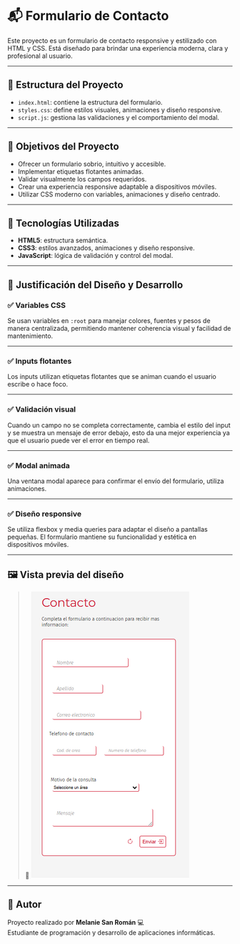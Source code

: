# 📬 Formulario de Contacto

Este proyecto es un formulario de contacto responsive y estilizado con HTML y CSS. Está diseñado para brindar una experiencia moderna, clara y profesional al usuario.

---

## 🧱 Estructura del Proyecto

- `index.html`: contiene la estructura del formulario.
- `styles.css`: define estilos visuales, animaciones y diseño responsive.
- `script.js`: gestiona las validaciones y el comportamiento del modal.

---

## 🎯 Objetivos del Proyecto

- Ofrecer un formulario sobrio, intuitivo y accesible.
- Implementar etiquetas flotantes animadas.
- Validar visualmente los campos requeridos.
- Crear una experiencia responsive adaptable a dispositivos móviles.
- Utilizar CSS moderno con variables, animaciones y diseño centrado.

---

## 🚀 Tecnologías Utilizadas

- **HTML5**: estructura semántica.
- **CSS3**: estilos avanzados, animaciones y diseño responsive.
- **JavaScript**: lógica de validación y control del modal.

---

## 🧩 Justificación del Diseño y Desarrollo

### ✅ Variables CSS

Se usan variables en `:root` para manejar colores, fuentes y pesos de manera centralizada, permitiendo mantener coherencia visual y facilidad de mantenimiento.

---

### ✅ Inputs flotantes

Los inputs utilizan etiquetas flotantes que se animan cuando el usuario escribe o hace foco. 

---

### ✅ Validación visual

Cuando un campo no se completa correctamente, cambia el estilo del input y se muestra un mensaje de error debajo, esto da una mejor experiencia ya que el usuario puede ver el error en tiempo real.

---

### ✅ Modal animada

Una ventana modal aparece para confirmar el envío del formulario, utiliza animaciones.

---

### ✅ Diseño responsive

Se utiliza flexbox y media queries para adaptar el diseño a pantallas pequeñas. El formulario mantiene su funcionalidad y estética en dispositivos móviles.

---

## 🖼 Vista previa del diseño 

> 📸 
> ![Vista previa del formulario](vista_previa.png)

---

## 🤝 Autor

Proyecto realizado por **Melanie San Román** 💻  
Estudiante de programación y desarrollo de aplicaciones informáticas.
